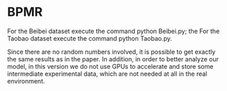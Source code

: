 # BPMR

For the Beibei dataset execute the command python Beibei.py; the
For the Taobao dataset execute the command python Taobao.py.

Since there are no random numbers involved, it is possible to get exactly the same results as in the paper.
In addition, in order to better analyze our model, in this version we do not use GPUs to accelerate and store some intermediate experimental data, which are not needed at all in the real environment.
